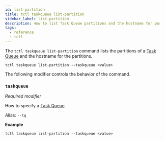 ```yaml
---
id: list-partition
title: tctl taskqueue list-partition
sidebar_label: list-partition
description: How to list Task Queue partitions and the hostname for partitions using tctl.
tags:
  - reference
  - tctl
---
```


The `tctl taskqueue list-partition` command lists the partitions of a [Task Queue](/docs/concepts/what-is-a-task-queue) and the hostname for the partitions.

`tctl taskqueue list-partition --taskqueue <value>`

The following modifier controls the behavior of the command.

### `taskqueue`

_Required modifier_

How to specify a [Task Queue](/docs/concepts/what-is-a-task-queue).

Alias: `--tq`

**Example**

```
tctl taskqueue list-partition --taskqueue <value>
```
